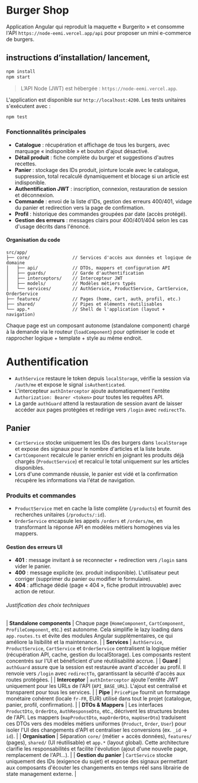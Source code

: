 # Burger Shop

Application Angular qui reproduit la maquette « Burgerito » et consomme l'API `https://node-eemi.vercel.app/api` pour proposer un mini e-commerce de burgers.

## instructions d’installation/ lancement,

```bash
npm install
npm start
```
> L’API Node (JWT) est hébergée : `https://node-eemi.vercel.app`.  

L'application est disponible sur `http://localhost:4200`. Les tests unitaires s'exécutent avec :

```bash
npm test
```

### Fonctionnalités principales

- **Catalogue** : récupération et affichage de tous les burgers, avec marquage « indisponible » et bouton d'ajout désactivé.
- **Détail produit** : fiche complète du burger et suggestions d'autres recettes.
- **Panier** : stockage des IDs produit, jointure locale avec le catalogue, suppression, total recalculé dynamiquement et blocage si un article est indisponible.
- **Authentification JWT** : inscription, connexion, restauration de session et déconnexion.
- **Commande** : envoi de la liste d'IDs, gestion des erreurs 400/401, vidage du panier et redirection vers la page de confirmation.
- **Profil** : historique des commandes groupées par date (accès protégé).
- **Gestion des erreurs** : messages clairs pour 400/401/404 selon les cas d'usage décrits dans l'énoncé.

#### Organisation du code

```
src/app/
├── core/                // Services d'accès aux données et logique de domaine
│   ├── api/             // DTOs, mappers et configuration API
│   ├── guards/          // Garde d'authentification
│   ├── interceptors/    // Intercepteur JWT
│   ├── models/          // Modèles métiers typés
│   └── services/        // AuthService, ProductService, CartService, OrderService
├── features/            // Pages (home, cart, auth, profil, etc.)
├── shared/              // Pipes et éléments réutilisables
└── app.*                // Shell de l'application (layout + navigation)
```

Chaque page est un composant autonome (standalone component) chargé à la demande via le routeur (`loadComponent`) pour optimiser le code et rapprocher logique + template + style au même endroit.


# Authentification
- `AuthService` restaure le token depuis `localStorage`, vérifie la session via `/auth/me` et expose le signal `isAuthenticated`.
- L'intercepteur `authInterceptor` ajoute automatiquement l'entête `Authorization: Bearer <token>` pour toutes les requêtes API.
- La garde `authGuard` attend la restauration de session avant de laisser accéder aux pages protégées et redirige vers `/login` avec `redirectTo`.

## Panier
- `CartService` stocke uniquement les IDs des burgers dans `localStorage` et expose des signaux pour le nombre d'articles et la liste brute.
- `CartComponent` recalcule le panier enrichi en joignant les produits déjà chargés (`ProductService`) et recalcul le total uniquement sur les articles disponibles.
- Lors d'une commande réussie, le panier est vidé et la confirmation récupère les informations via l'état de navigation.

### Produits et commandes
- `ProductService` met en cache la liste complète (`/products`) et fournit des recherches unitaires (`/products/:id`).
- `OrderService` encapsule les appels `/orders` et `/orders/me`, en transformant la réponse API en modèles métiers homogènes via les mappers.

#### Gestion des erreurs UI

- **401** : message invitant à se reconnecter + redirection vers `/login` sans vider le panier.
- **400** : message explicite (ex. produit indisponible). L'utilisateur peut corriger (supprimer du panier ou modifier le formulaire).
- **404** : affichage dédié (page « 404 », fiche produit introuvable) avec action de retour.

###### Justification des choix techniques
| **Standalone components** | Chaque page (`HomeComponent`, `CartComponent`, `ProfileComponent`, etc.) est autonome. Cela simplifie le lazy loading dans `app.routes.ts` et évite des modules Angular supplémentaires, ce qui améliore la lisibilité et la maintenance. |
| **Services** | `AuthService`, `ProductService`, `CartService` et `OrderService` centralisent la logique métier (récupération API, cache, gestion du localStorage). Les composants restent concentrés sur l'UI et bénéficient d'une réutilisabilité accrue. |
| **Guard** | `authGuard` assure que la session est restaurée avant d'accéder au profil. Il renvoie vers `/login` avec `redirectTo`, garantissant la sécurité d'accès aux routes protégées. |
| **Interceptor** | `authInterceptor` ajoute l'entête JWT uniquement pour les URLs de l'API (`API_BASE_URL`). L'ajout est centralisé et transparent pour tous les services. |
| **Pipe** | `PricePipe` fournit un formatage monétaire cohérent (locale `fr-FR`, EUR) utilisé dans tout le projet (catalogue, panier, profil, confirmation). |
| **DTOs & Mappers** | Les interfaces `ProductDto`, `OrderDto`, `AuthResponseDto`, etc., décrivent les structures brutes de l'API. Les mappers (`mapProductDto`, `mapOrderDto`, `mapUserDto`) traduisent ces DTOs vers des modèles métiers uniformes (`Product`, `Order`, `User`) pour isoler l'UI des changements d'API et centraliser les conversions (ex. `_id` → `id`). |
| **Organisation** | Séparation `core/` (métier + accès données), `features/` (pages), `shared/` (UI réutilisable) et `app.*` (layout global). Cette architecture clarifie les responsabilités et facilite l'évolution (ajout d'une nouvelle page, remplacement de l'API...). |
| **Gestion du panier** | `CartService` stocke uniquement des IDs (exigence du sujet) et expose des signaux permettant aux composants d'écouter les changements en temps réel sans librairie de state management externe. |


